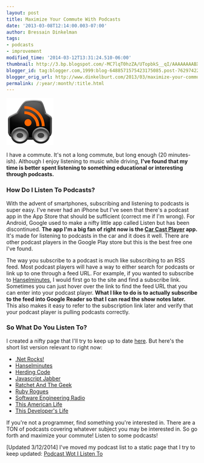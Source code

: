 ```yaml
---
layout: post
title: Maximize Your Commute With Podcasts
date: '2013-03-08T12:14:00.003-07:00'
author: Bressain Dinkelman
tags:
- podcasts
- improvement
modified_time: '2014-03-12T13:31:24.510-06:00'
thumbnail: http://3.bp.blogspot.com/-MC7lqT0hzZA/UTopbkS__qI/AAAAAAAABX4/oDnTFYBn1kY/s72-c/CarCast.png
blogger_id: tag:blogger.com,1999:blog-6488571575423175085.post-7629742233472393981
blogger_orig_url: http://www.dinkelburt.com/2013/03/maximize-your-commute-with-podcasts.html
permalink: /:year/:month/:title.html
---
```

<div markdown="1" class="inline-image">
  <img src="/blog/images/CarCast.png" alt="CarCast logo" />
</div>

I have a commute. It's not a long commute, but long enough (20 minutes-ish). Although I enjoy listening to music while driving, **I've found that my time is better spent listening to something educational or interesting through podcasts.**
<!--more-->

### How Do I Listen To Podcasts?

With the advent of smartphones, subscribing and listening to podcasts is super easy. I've never had an iPhone but I've seen that there's a podcast app in the App Store that should be sufficient (correct me if I'm wrong). For Android, Google used to make a nifty little app called Listen but has been discontinued. **The app I'm a big fan of right now is the [Car Cast Player](https://play.google.com/store/apps/details?id=com.jadn.cc) app.** It's made for listening to podcasts in the car and it does it well. There are other podcast players in the Google Play store but this is the best free one I've found.

The way you subscribe to a podcast is much like subscribing to an RSS feed. Most podcast players will have a way to either search for podcasts or link up to one through a feed URL. For example, if you wanted to subscribe to [Hanselminutes](http://www.hanselminutes.com/), I would first go to the site and find a subscribe link. Sometimes you can just hover over the link to find the feed URL that you can enter into your podcast player. **What I like to do is to actually subscribe to the feed into Google Reader so that I can read the show notes later.** This also makes it easy to refer to the subscription link later and verify that your podcast player is pulling podcasts correctly.

### So What Do You Listen To?

I created a nifty page that I'll try to keep up to date [here](/pages/podcasts/). But here's the short list version relevant to right now:

* [.Net Rocks!](http://www.dotnetrocks.com/)
* [Hanselminutes](http://www.hanselminutes.com/)
* [Herding Code](http://herdingcode.com/)
* [Javascript Jabber](http://javascriptjabber.com/)
* [Ratchet And The Geek](http://www.ratchetandthegeek.com/)
* [Ruby Rogues](http://rubyrogues.com/)
* [Software Engineering Radio](http://www.se-radio.net/)
* [This American Life](http://www.thisamericanlife.org/)
* [This Developer's Life](http://thisdeveloperslife.com/)

If you're not a programmer, find something you're interested in. There are a TON of podcasts covering whatever subject you may be interested in. So go forth and maximize your commute! Listen to some podcasts!

[Updated 3/12/2014]
I've moved my podcast list to a static page that I try to keep updated: [Podcast Wot I Listen To](/pages/podcasts/)
